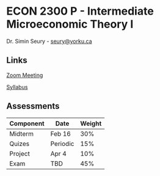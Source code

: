 # ECON 2300 P - Intermediate Microeconomic Theory I

Dr. Simin Seury - seury@yorku.ca

## Links

[Zoom Meeting](https://yorku.zoom.us/j/93148438587?pwd=NmhCd0RoVmNzbkRaNjRuUnUwS20yQT09)

[Syllabus](Syllabus.pdf)

## Assessments

| Component | Date     | Weight |
| --------- | -------- | ------ |
| Midterm   | Feb 16   | 30%    |
| Quizes    | Periodic | 15%    |
| Project   | Apr 4    | 10%    |
| Exam      | TBD      | 45%    |
